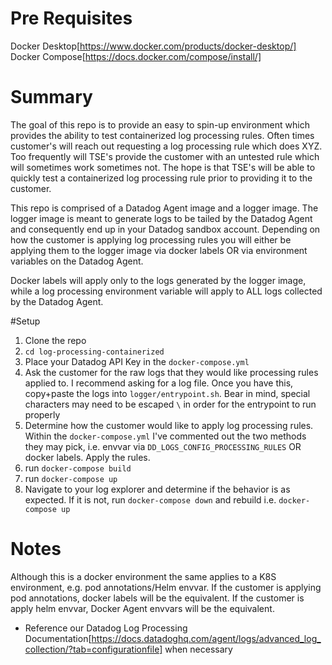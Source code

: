 # Pre Requisites
Docker Desktop[https://www.docker.com/products/docker-desktop/]
Docker Compose[https://docs.docker.com/compose/install/]

# Summary
The goal of this repo is to provide an easy to spin-up environment which provides the ability to test containerized log processing rules. Often times customer's will reach out requesting a log processing rule which does XYZ. Too frequently will TSE's provide the customer with an untested rule which will sometimes work sometimes not. The hope is that TSE's will be able to quickly test a containerized log processing rule prior to providing it to the customer.

This repo is comprised of a Datadog Agent image and a logger image. The logger image is meant to generate logs to be tailed by the Datadog Agent and consequently end up in your Datadog sandbox account. Depending on how the customer is applying log processing rules you will either be applying them to the logger image via docker labels OR via environment variables on the Datadog Agent.

Docker labels will apply only to the logs generated by the logger image, while a log processing environment variable will apply to ALL logs collected by the Datadog Agent.

#Setup
1. Clone the repo
2. `cd log-processing-containerized`
3. Place your Datadog API Key in the `docker-compose.yml`
4. Ask the customer for the raw logs that they would like processing rules applied to. I recommend asking for a log file. Once you have this, copy+paste the logs into `logger/entrypoint.sh`. Bear in mind, special characters may need to be escaped `\` in order for the entrypoint to run properly
5. Determine how the customer would like to apply log processing rules. Within the `docker-compose.yml` I've commented out the two methods they may pick, i.e. envvar via `DD_LOGS_CONFIG_PROCESSING_RULES` OR docker labels. Apply the rules.
6. run `docker-compose build`
7. run `docker-compose up`
8. Navigate to your log explorer and determine if the behavior is as expected. If it is not, run `docker-compose down` and rebuild i.e. `docker-compose up`


# Notes
Although this is a docker environment the same applies to a K8S environment, e.g. pod annotations/Helm envvar. If the customer is applying pod annotations, docker labels will be the equivalent. If the customer is apply helm envvar, Docker Agent envvars will be the equivalent.

- Reference our Datadog Log Processing Documentation[https://docs.datadoghq.com/agent/logs/advanced_log_collection/?tab=configurationfile] when necessary
